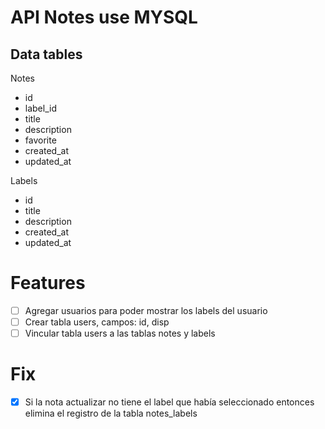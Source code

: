 # API Notes use MYSQL

## Data tables

Notes

- id
- label_id
- title
- description
- favorite
- created_at
- updated_at

Labels

- id
- title
- description
- created_at
- updated_at


# Features

- [ ] Agregar usuarios para poder mostrar los labels del usuario
- [ ] Crear tabla users, campos: id, disp
- [ ] Vincular tabla users a las tablas notes y labels

# Fix

- [x] Si la nota actualizar no tiene el label que había seleccionado entonces elimina
el registro de la tabla notes_labels

